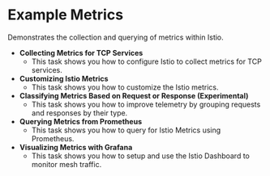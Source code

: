 # Example Metrics

Demonstrates the collection and querying of metrics within Istio.



* **Collecting Metrics for TCP Services**
  * This task shows you how to configure Istio to collect metrics for TCP services.
* **Customizing Istio Metrics**
  * This task shows you how to customize the Istio metrics.
* **Classifying Metrics Based on Request or Response \(Experimental\)**
  * This task shows you how to improve telemetry by grouping requests and responses by their type.
* **Querying Metrics from Prometheus**
  * This task shows you how to query for Istio Metrics using Prometheus.
* **Visualizing Metrics with Grafana**
  * This task shows you how to setup and use the Istio Dashboard to monitor mesh traffic.[ ](https://istio.io/v1.6/docs/setup/getting-started/#download)

